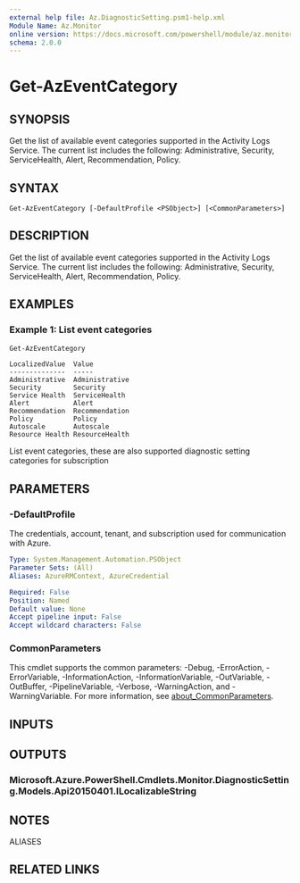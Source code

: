 ```yaml
---
external help file: Az.DiagnosticSetting.psm1-help.xml
Module Name: Az.Monitor
online version: https://docs.microsoft.com/powershell/module/az.monitor/get-azeventcategory
schema: 2.0.0
---
```


# Get-AzEventCategory

## SYNOPSIS
Get the list of available event categories supported in the Activity Logs Service.
The current list includes the following: Administrative, Security, ServiceHealth, Alert, Recommendation, Policy.

## SYNTAX

```
Get-AzEventCategory [-DefaultProfile <PSObject>] [<CommonParameters>]
```

## DESCRIPTION
Get the list of available event categories supported in the Activity Logs Service.
The current list includes the following: Administrative, Security, ServiceHealth, Alert, Recommendation, Policy.

## EXAMPLES

### Example 1: List event categories
```powershell
Get-AzEventCategory
```

```output
LocalizedValue  Value
--------------  -----
Administrative  Administrative
Security        Security
Service Health  ServiceHealth
Alert           Alert
Recommendation  Recommendation
Policy          Policy
Autoscale       Autoscale
Resource Health ResourceHealth
```

List event categories, these are also supported diagnostic setting categories for subscription

## PARAMETERS

### -DefaultProfile
The credentials, account, tenant, and subscription used for communication with Azure.

```yaml
Type: System.Management.Automation.PSObject
Parameter Sets: (All)
Aliases: AzureRMContext, AzureCredential

Required: False
Position: Named
Default value: None
Accept pipeline input: False
Accept wildcard characters: False
```

### CommonParameters
This cmdlet supports the common parameters: -Debug, -ErrorAction, -ErrorVariable, -InformationAction, -InformationVariable, -OutVariable, -OutBuffer, -PipelineVariable, -Verbose, -WarningAction, and -WarningVariable. For more information, see [about_CommonParameters](http://go.microsoft.com/fwlink/?LinkID=113216).

## INPUTS

## OUTPUTS

### Microsoft.Azure.PowerShell.Cmdlets.Monitor.DiagnosticSetting.Models.Api20150401.ILocalizableString

## NOTES

ALIASES

## RELATED LINKS
